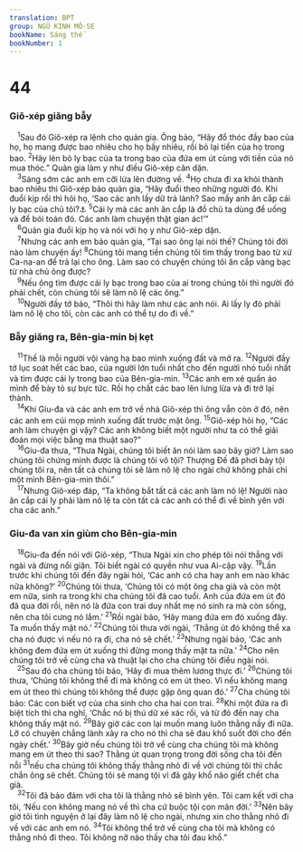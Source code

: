 ```yaml
---
translation: BPT
group: NGŨ KINH MÔ-SE
bookName: Sáng thế 
bookNumber: 1
---
```


<div class="title"><h1>44</h1><h3>Giô-xép giăng bẫy</h3></div>
<span class="verse sa_44_1"> <sup>1</sup>Sau đó Giô-xép ra lệnh cho quản gia. Ông bảo, “Hãy đổ thóc đầy bao của họ, họ mang được bao nhiêu cho họ bấy nhiêu, rồi bỏ lại tiền của họ trong bao.</span>
<span class="verse sa_44_2"><sup>2</sup>Hãy lén bỏ ly bạc của ta trong bao của đứa em út cùng với tiền của nó mua thóc.” Quản gia làm y như điều Giô-xép căn dặn.<br/></span>
<span class="verse sa_44_3"> <sup>3</sup>Sáng sớm các anh em cỡi lừa lên đường về.</span>
<span class="verse sa_44_4"><sup>4</sup>Họ chưa đi xa khỏi thành bao nhiêu thì Giô-xép bảo quản gia, “Hãy đuổi theo những người đó. Khi đuổi kịp rồi thì hỏi họ, ‘Sao các anh lấy dữ trả lành? Sao mấy anh ăn cắp cái ly bạc của chủ tôi?<a data-toggle="tooltip" data-placement="bottom" title="Câu nầy trích từ bản cổ Hi-lạp.">⚓</a></span>
<span class="verse sa_44_5"><sup>5</sup>Cái ly mà các anh ăn cắp là đồ chủ ta dùng để uống và để bói toán đó. Các anh làm chuyện thật gian ác!’”<br/></span>
<span class="verse sa_44_6"> <sup>6</sup>Quản gia đuổi kịp họ và nói với họ y như Giô-xép dặn.<br/></span>
<span class="verse sa_44_7"> <sup>7</sup>Nhưng các anh em bảo quản gia, “Tại sao ông lại nói thế? Chúng tôi đời nào làm chuyện ấy!</span>
<span class="verse sa_44_8"><sup>8</sup>Chúng tôi mang tiền chúng tôi tìm thấy trong bao từ xứ Ca-na-an để trả lại cho ông. Làm sao có chuyện chúng tôi ăn cắp vàng bạc từ nhà chủ ông được?<br/></span>
<span class="verse sa_44_9"> <sup>9</sup>Nếu ông tìm được cái ly bạc trong bao của ai trong chúng tôi thì người đó phải chết, còn chúng tôi sẽ làm nô lệ các ông.”<br/></span>
<span class="verse sa_44_10"> <sup>10</sup>Người đầy tớ bảo, “Thôi thì hãy làm như các anh nói. Ai lấy ly đó phải làm nô lệ cho tôi, còn các anh có thể tự do đi về.”<br/></span>
<div class="title"><h3>Bẫy giăng ra, Bên-gia-min bị kẹt</h3></div>
<span class="verse sa_44_11"> <sup>11</sup>Thế là mỗi người vội vàng hạ bao mình xuống đất và mở ra.</span>
<span class="verse sa_44_12"><sup>12</sup>Người đầy tớ lục soát hết các bao, của người lớn tuổi nhất cho đến người nhỏ tuổi nhất và tìm được cái ly trong bao của Bên-gia-min.</span>
<span class="verse sa_44_13"><sup>13</sup>Các anh em xé quần áo mình để bày tỏ sự bực tức. Rồi họ chất các bao lên lưng lừa và đi trở lại thành.<br/></span>
<span class="verse sa_44_14"> <sup>14</sup>Khi Giu-đa và các anh em trở về nhà Giô-xép thì ông vẫn còn ở đó, nên các anh em cúi mọp mình xuống đất trước mặt ông.</span>
<span class="verse sa_44_15"><sup>15</sup>Giô-xép hỏi họ, “Các anh làm chuyện gì vậy? Các anh không biết một người như ta có thể giải đoán mọi việc bằng ma thuật sao?”<br/></span>
<span class="verse sa_44_16"> <sup>16</sup>Giu-đa thưa, “Thưa Ngài, chúng tôi biết ăn nói làm sao bây giờ? Làm sao chúng tôi chứng minh được là chúng tôi vô tội? Thượng Đế đã phơi bày tội chúng tôi ra, nên tất cả chúng tôi sẽ làm nô lệ cho ngài chứ không phải chỉ một mình Bên-gia-min thôi.”<br/></span>
<span class="verse sa_44_17"> <sup>17</sup>Nhưng Giô-xép đáp, “Ta không bắt tất cả các anh làm nô lệ! Người nào ăn cắp cái ly phải làm nô lệ ta còn tất cả các anh có thể đi về bình yên với cha các anh.”<br/></span>
<div class="title"><h3>Giu-đa van xin giùm cho Bên-gia-min</h3></div>
<span class="verse sa_44_18"> <sup>18</sup>Giu-đa đến nói với Giô-xép, “Thưa Ngài xin cho phép tôi nói thẳng với ngài và đừng nổi giận. Tôi biết ngài có quyền như vua Ai-cập vậy.</span>
<span class="verse sa_44_19"><sup>19</sup>Lần trước khi chúng tôi đến đây ngài hỏi, ‘Các anh có cha hay anh em nào khác nữa không?’</span>
<span class="verse sa_44_20"><sup>20</sup>Chúng tôi thưa, ‘Chúng tôi có một ông cha già và còn một em nữa, sinh ra trong khi cha chúng tôi đã cao tuổi. Anh của đứa em út đó đã qua đời rồi, nên nó là đứa con trai duy nhất mẹ nó sinh ra mà còn sống, nên cha tôi cưng nó lắm.’</span>
<span class="verse sa_44_21"><sup>21</sup>Rồi ngài bảo, ‘Hãy mang đứa em đó xuống đây. Ta muốn thấy mặt nó.’</span>
<span class="verse sa_44_22"><sup>22</sup>Chúng tôi thưa với ngài, ‘Thằng út đó không thể xa cha nó được vì nếu nó ra đi, cha nó sẽ chết.’</span>
<span class="verse sa_44_23"><sup>23</sup>Nhưng ngài bảo, ‘Các anh không đem đứa em út xuống thì đừng mong thấy mặt ta nữa.’</span>
<span class="verse sa_44_24"><sup>24</sup>Cho nên chúng tôi trở về cùng cha và thuật lại cho cha chúng tôi điều ngài nói.<br/></span>
<span class="verse sa_44_25"> <sup>25</sup>Sau đó cha chúng tôi bảo, ‘Hãy đi mua thêm lương thực đi.’</span>
<span class="verse sa_44_26"><sup>26</sup>Chúng tôi thưa, ‘Chúng tôi không thể đi mà không có em út theo. Vì nếu không mang em út theo thì chúng tôi không thể được gặp ông quan đó.’</span>
<span class="verse sa_44_27"><sup>27</sup>Cha chúng tôi bảo: Các con biết vợ của cha sinh cho cha hai con trai.</span>
<span class="verse sa_44_28"><sup>28</sup>Khi một đứa ra đi biệt tích thì cha nghĩ, ‘Chắc nó bị thú dữ xé xác rồi, và từ đó đến nay cha không thấy mặt nó.</span>
<span class="verse sa_44_29"><sup>29</sup>Bây giờ các con lại muốn mang luôn thằng nầy đi nữa. Lỡ có chuyện chẳng lành xảy ra cho nó thì cha sẽ đau khổ suốt đời cho đến ngày chết.’</span>
<span class="verse sa_44_30"><sup>30</sup>Bây giờ nếu chúng tôi trở về cùng cha chúng tôi mà không mang em út theo thì sao? Thằng út quan trọng trong đời sống cha tôi đến nỗi</span>
<span class="verse sa_44_31"><sup>31</sup>nếu cha chúng tôi không thấy thằng nhỏ đi về với chúng tôi thì chắc chắn ông sẽ chết. Chúng tôi sẽ mang tội vì đã gây khổ não giết chết cha già.<br/></span>
<span class="verse sa_44_32"> <sup>32</sup>Tôi đã bảo đảm với cha tôi là thằng nhỏ sẽ bình yên. Tôi cam kết với cha tôi, ‘Nếu con không mang nó về thì cha cứ buộc tội con mãn đời.’</span>
<span class="verse sa_44_33"><sup>33</sup>Nên bây giờ tôi tình nguyện ở lại đây làm nô lệ cho ngài, nhưng xin cho thằng nhỏ đi về với các anh em nó.</span>
<span class="verse sa_44_34"><sup>34</sup>Tôi không thể trở về cùng cha tôi mà không có thằng nhỏ đi theo. Tôi không nỡ nào thấy cha tôi đau khổ.”<br/></span>
